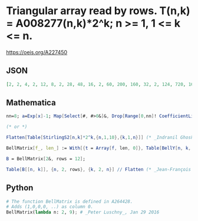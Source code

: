 # Triangular array read by rows\. T\(n,k\) \= A008277\(n,k\)\*2^k; n \>\= 1, 1 <\= k <\= n\.
https://oeis.org/A227450
## JSON
```JSON
[2, 2, 4, 2, 12, 8, 2, 28, 48, 16, 2, 60, 200, 160, 32, 2, 124, 720, 1040, 480, 64, 2, 252, 2408, 5600, 4480, 1344, 128, 2, 508, 7728, 27216, 33600, 17024, 3584, 256, 2, 1020, 24200, 124320, 222432, 169344, 59136, 9216, 512, 2, 2044, 74640, 545680, 1360800, 1460928, 752640, 192000, 23040, 1024]
```
## Mathematica
```Mathematica
nn=8; a=Exp[x]-1; Map[Select[#, #>0&]&, Drop[Range[0,nn]! CoefficientList[Series[Exp[y a]^2, {x,0,nn}], {x,y}], 1]]//Grid
```
```Mathematica
(* or *)
```
```Mathematica
Flatten[Table[StirlingS2[n,k]*2^k,{n,1,10},{k,1,n}]] (* _Indranil Ghosh_, Feb 22 2017 *)
```
```Mathematica
BellMatrix[f_, len_] := With[{t = Array[f, len, 0]}, Table[BellY[n, k, t], {n, 0, len - 1}, {k, 0, len - 1}]];
```
```Mathematica
B = BellMatrix[2&, rows = 12];
```
```Mathematica
Table[B[[n, k]], {n, 2, rows}, {k, 2, n}] // Flatten (* _Jean-François Alcover_, Jun 28 2018, after _Peter Luschny_ *)
```
## Python
```Python
# The function BellMatrix is defined in A264428.
# Adds (1,0,0,0, ..) as column 0.
BellMatrix(lambda n: 2, 9); # _Peter Luschny_, Jan 29 2016
```
